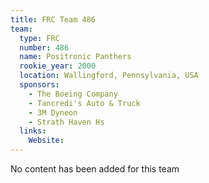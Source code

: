 ```yaml
---
title: FRC Team 486
team:
  type: FRC
  number: 486
  name: Positronic Panthers
  rookie_year: 2000
  location: Wallingford, Pennsylvania, USA
  sponsors:
    - The Boeing Company
    - Tancredi's Auto & Truck
    - 3M Dyneon
    - Strath Haven Hs
  links:
    Website: 
---
```

No content has been added for this team
